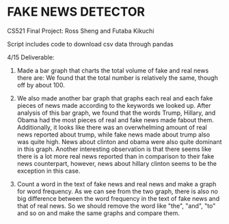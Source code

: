 # FAKE NEWS DETECTOR
CS521 Final Project: Ross Sheng and Futaba Kikuchi 

Script includes code to download csv data through pandas

4/15 Deliverable:

1. Made a bar graph that charts the total volume of fake and real news there are: We found that the total number is relatively the same, though off by about 100. 

2. We also made another bar graph that graphs each real and each fake pieces of news made according to the keywords we looked up.
 		After analysis of this bar graph, we found that the words Trump, Hillary, and Obama had the most pieces of real and fake news made fabout them. 
		Additionally, it looks like there was an overwhelming amount of real news reported about trump, while fake news made about trump also was quite high.
		News about clinton and obama were also quite dominant in this graph. Another interesting observation is that there seems like there is a lot more 
		real news reported than in comparison to their fake news counterpart, however, news about hillary clinton seems to be the exception in this case. 

3. Count a word in the text of fake news and real news and make a graph for word frequency. As we can see from the two graph, there is also no big difference between the word frequency in the text of fake news and that of real news. So we should remove the word like "the", "and", "to" and so on and make the same graphs and compare them. 





